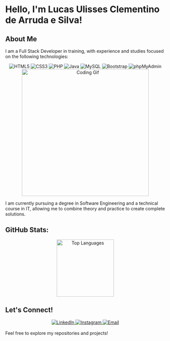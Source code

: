 # Hello, I'm Lucas Ulisses Clementino de Arruda e Silva!  

## About Me  
I am a Full Stack Developer in training, with experience and studies focused on the following technologies:  

<div align="center">  
  <img src="https://img.shields.io/badge/HTML5-E34F26?style=for-the-badge&logo=html5&logoColor=white" alt="HTML5" />  
  <img src="https://img.shields.io/badge/CSS3-1572B6?style=for-the-badge&logo=css3&logoColor=white" alt="CSS3" />  
  <img src="https://img.shields.io/badge/PHP-777BB4?style=for-the-badge&logo=php&logoColor=white" alt="PHP" />  
  <img src="https://img.shields.io/badge/Java-007396?style=for-the-badge&logo=java&logoColor=white" alt="Java" />  
  <img src="https://img.shields.io/badge/MySQL-4479A1?style=for-the-badge&logo=mysql&logoColor=white" alt="MySQL" />  
  <img src="https://img.shields.io/badge/Bootstrap-563D7C?style=for-the-badge&logo=bootstrap&logoColor=white" alt="Bootstrap" />  
  <img src="https://img.shields.io/badge/phpMyAdmin-6C78AF?style=for-the-badge&logo=phpmyadmin&logoColor=white" alt="phpMyAdmin" />  
</div>  

<div align="center">  
  <img src="https://user-images.githubusercontent.com/74038190/225813708-98b745f2-7d22-48cf-9150-083f1b00d6c9.gif" width="400" alt="Coding Gif" />  
</div>  

I am currently pursuing a degree in Software Engineering and a technical course in IT, allowing me to combine theory and practice to create complete solutions.  

## GitHub Stats:  
<div align="center">   
  <img height="180em" src="https://github-readme-stats.vercel.app/api/top-langs/?username=LucasUlissesArruda&layout=compact&langs_count=7&theme=dark" alt="Top Languages" />  
</div>  

## Let's Connect!  
<div align="center">  
  <a href="https://www.linkedin.com/in/lucas-ulisses-074456335/">  
    <img src="https://img.shields.io/badge/LinkedIn-0077B5?style=for-the-badge&logo=linkedin&logoColor=white" alt="LinkedIn" />  
  </a>  
  <a href="https://instagram.com/Lucas_Arrudx">  
    <img src="https://img.shields.io/badge/Instagram-E4405F?style=for-the-badge&logo=instagram&logoColor=white" alt="Instagram" />  
  </a>  
  <a href="mailto:lucasulisses48@gmail.com?subject=Subject%20Here&body=Write%20your%20message%20here">  
    <img src="https://img.shields.io/badge/Email-D14836?style=for-the-badge&logo=gmail&logoColor=white" alt="Email" />  
  </a>  
</div>  

<br>  
Feel free to explore my repositories and projects!
